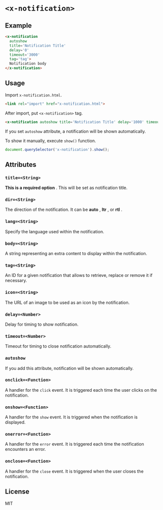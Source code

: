 # `<x-notification>`

## Example

```html
<x-notification
  autoshow
  title='Notification Title'
  delay='0'
  timeout='3000'
  tag='tag'>
  Notification body
</x-notification>
```

## Usage

Import `x-notification.html`.

```html
<link rel="import" href="x-notification.html">
```

After import, put `<x-notification>` tag.

```html
<x-notification autoshow title='Notification Title' delay='1000' timeout='3000' tag='tag'>Notification body</x-notification>
```

If you set `autoshow` attribute, a notification will be shown automatically.

To show it manually, execute `show()` function.

```js
document.querySelector('x-notification').show();
```

## Attributes

### `title=<String>`

**This is a required option** . This will be set as notification title.

### `dir=<String>`

The direction of the notification.
It can be **auto** , **ltr** , or **rtl** .

### `lang=<String>`

Specify the language used within the notification.

### `body=<String>`

A string representing an extra content to display within the notification.

### `tag=<String>`

An ID for a given notification that allows to retrieve, replace or remove it if necessary.

### `icon=<String>`

The URL of an image to be used as an icon by the notification.

### `delay=<Number>`

Delay for timing to show notification.

### `timeout=<Number>`

Timeout for timing to close notification automatically.

### `autoshow`

If you add this attribute, notification will be shown automatically.

### `onclick=<Function>`

A handler for the `click` event. It is triggered each time the user clicks on the notification.

### `onshow=<Function>`

A handler for the `show` event. It is triggered when the notification is displayed.

### `onerror=<Function>`

A handler for the `error` event. It is triggered each time the notification encounters an error.

### `onclose=<Function>`

A handler for the `close` event. It is triggered when the user closes the notification.

## License

MIT